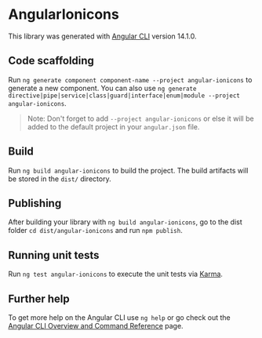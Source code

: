 # AngularIonicons

This library was generated with [Angular CLI](https://github.com/angular/angular-cli) version 14.1.0.

## Code scaffolding

Run `ng generate component component-name --project angular-ionicons` to generate a new component. You can also use `ng generate directive|pipe|service|class|guard|interface|enum|module --project angular-ionicons`.
> Note: Don't forget to add `--project angular-ionicons` or else it will be added to the default project in your `angular.json` file. 

## Build

Run `ng build angular-ionicons` to build the project. The build artifacts will be stored in the `dist/` directory.

## Publishing

After building your library with `ng build angular-ionicons`, go to the dist folder `cd dist/angular-ionicons` and run `npm publish`.

## Running unit tests

Run `ng test angular-ionicons` to execute the unit tests via [Karma](https://karma-runner.github.io).

## Further help

To get more help on the Angular CLI use `ng help` or go check out the [Angular CLI Overview and Command Reference](https://angular.io/cli) page.
